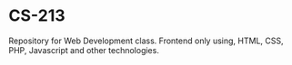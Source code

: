 # CS-213
Repository for Web Development class. Frontend only using, HTML, CSS, PHP, Javascript and other technologies.
